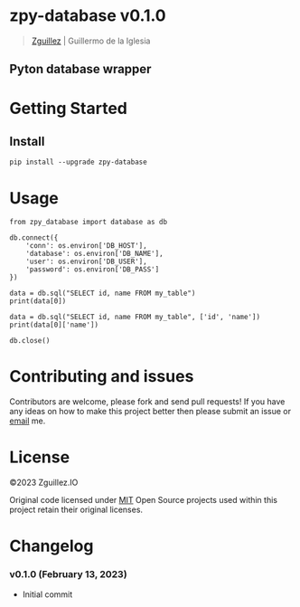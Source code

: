 # zpy-database v0.1.0

> [Zguillez](https://zguillez.io) | Guillermo de la Iglesia

## Pyton database wrapper

# Getting Started

## Install

```
pip install --upgrade zpy-database
```

# Usage

```
from zpy_database import database as db

db.connect({
    'conn': os.environ['DB_HOST'],
    'database': os.environ['DB_NAME'],
    'user': os.environ['DB_USER'],
    'password': os.environ['DB_PASS']
})
```

```
data = db.sql("SELECT id, name FROM my_table")
print(data[0])
```

```
data = db.sql("SELECT id, name FROM my_table", ['id', 'name'])
print(data[0]['name'])
```

```
db.close()
```

# Contributing and issues

Contributors are welcome, please fork and send pull requests! If you have any ideas on how to make this project better
then please submit an issue or [email](mailto:guillermo@delaiglesia.email) me.

# License

©2023 Zguillez.IO

Original code licensed under [MIT](https://en.wikipedia.org/wiki/MIT_License) Open Source projects used within this
project retain their original licenses.

# Changelog

### v0.1.0 (February 13, 2023)

* Initial commit
